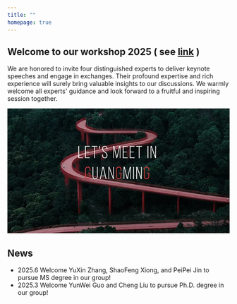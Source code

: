 ```yaml
---
title: ""
homepage: true
---
```


## Welcome to our workshop 2025 ( see [link](./events/workshop20250521/) )

We are honored to invite four distinguished experts to deliver keynote speeches and engage in exchanges. 
Their profound expertise and rich experience will surely bring valuable insights to our discussions. 
We warmly welcome all experts' guidance and look forward to a fruitful and inspiring session together.

[![Guangming](images/guangming.webp)](./events/workshop20250521/)

## News

- 2025.6 Welcome YuXin Zhang, ShaoFeng Xiong, and PeiPei Jin to pursue MS degree in our group!
- 2025.3 Welcome YunWei Guo and Cheng Liu to pursue Ph.D. degree in our group!